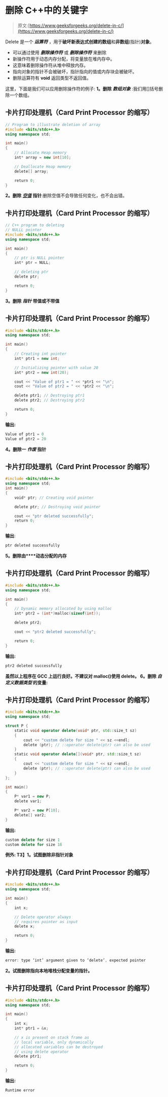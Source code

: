 # 删除 C++中的关键字

> 原文:[https://www.geeksforgeeks.org/delete-in-c/](https://www.geeksforgeeks.org/delete-in-c/)

Delete 是一个 ***运算符*** ，用于**破坏新表达式创建的数组**和**非数组**(指针)**对象**。

*   可以通过使用 ***删除操作符*** 或 ***删除操作符*** 来删除
*   新操作符用于动态内存分配，将变量放在堆内存中。
*   这意味着删除操作符从堆中释放内存。
*   指向对象的指针不会被破坏，指针指向的值或内存块会被破坏。
*   删除运算符有 **void** 返回类型不返回值。

这里，下面是我们可以应用删除操作符的例子:
**1。删除** ***数组对象*** :我们用[]括号删除一个数组。

## 卡片打印处理机（Card Print Processor 的缩写）

```cpp
// Program to illustrate deletion of array
#include <bits/stdc++.h>
using namespace std;

int main()
{
    // Allocate Heap memory
    int* array = new int[10];

    // Deallocate Heap memory
    delete[] array;

    return 0;
}
```

**2。删除** [***空值***](https://www.geeksforgeeks.org/understanding-nullptr-c/) **指针**:删除空值不会导致任何变化，也不会出错。

## 卡片打印处理机（Card Print Processor 的缩写）

```cpp
// C++ program to deleting
// NULLL pointer
#include <bits/stdc++.h>
using namespace std;

int main()
{
    // ptr is NULL pointer
    int* ptr = NULL;

    // deleting ptr
    delete ptr;

    return 0;
}
```

**3。删除** ***指针*** **带值或不带值**

## 卡片打印处理机（Card Print Processor 的缩写）

```cpp
#include <bits/stdc++.h>
using namespace std;

int main()
{
    // Creating int pointer
    int* ptr1 = new int;

    // Initializing pointer with value 20
    int* ptr2 = new int(20);

    cout << "Value of ptr1 = " << *ptr1 << "\n";
    cout << "Value of ptr2 = " << *ptr2 << "\n";

    delete ptr1; // Destroying ptr1
    delete ptr2; // Destroying ptr2

    return 0;
}
```

**输出:**

```cpp
Value of ptr1 = 0
Value of ptr2 = 20
```

**4。删除一** ***作废*** **指针**

## 卡片打印处理机（Card Print Processor 的缩写）

```cpp
#include <bits/stdc++.h>
using namespace std;
int main()
{
    void* ptr; // Creating void pointer

    delete ptr; // Destroying void pointer

    cout << "ptr deleted successfully";
    return 0;
}
```

**输出**:

```cpp
ptr deleted successfully
```

**5。删除由****动态分配的内存**

## **卡片打印处理机（Card Print Processor 的缩写）**

```cpp
#include <bits/stdc++.h>
using namespace std;

int main()
{
    // Dynamic memory allocated by using malloc
    int* ptr2 = (int*)malloc(sizeof(int));

    delete ptr2;

    cout << "ptr2 deleted successfully";

    return 0;
}
```

****输出**:**

```cpp
ptr2 deleted successfully
```

**虽然以上程序在 GCC 上运行良好。不建议对 malloc()使用 delete。
**6。删除** ***自定义数据类型*** 的变量:**

## **卡片打印处理机（Card Print Processor 的缩写）**

```cpp
#include <bits/stdc++.h>
using namespace std;

struct P {
    static void operator delete(void* ptr, std::size_t sz)
    {
        cout << "custom delete for size " << sz <<endl;
        delete (ptr); // ::operator delete(ptr) can also be used
    }
    static void operator delete[](void* ptr, std::size_t sz)
    {
        cout << "custom delete for size " << sz <<endl;
        delete (ptr); // ::operator delete(ptr) can also be used
    }
};

int main()
{
    P* var1 = new P;
    delete var1;

    P* var2 = new P[10];
    delete[] var2;
}
```

****输出**:**

```cpp
custom delete for size 1
custom delete for size 18
```

****例外**:
T3】1。试图删除非指针对象**

## **卡片打印处理机（Card Print Processor 的缩写）**

```cpp
#include <bits/stdc++.h>
using namespace std;

int main()
{
    int x;

    // Delete operator always
    // requires pointer as input
    delete x;

    return 0;
}
```

****输出**:**

```cpp
error: type ‘int’ argument given to ‘delete’, expected pointer
```

****2。试图删除指向本地堆栈分配变量的指针。****

## **卡片打印处理机（Card Print Processor 的缩写）**

```cpp
#include <bits/stdc++.h>
using namespace std;

int main()
{
    int x;
    int* ptr1 = &x;

    // x is present on stack frame as
    // local variable, only dynamically
    // allocated variables can be destroyed
    // using delete operator
    delete ptr1;

    return 0;
}
```

****输出**:**

```cpp
Runtime error
```